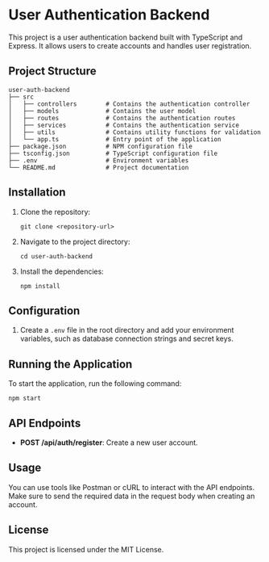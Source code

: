 # User Authentication Backend

This project is a user authentication backend built with TypeScript and Express. It allows users to create accounts and handles user registration.

## Project Structure

```
user-auth-backend
├── src
│   ├── controllers        # Contains the authentication controller
│   ├── models             # Contains the user model
│   ├── routes             # Contains the authentication routes
│   ├── services           # Contains the authentication service
│   ├── utils              # Contains utility functions for validation
│   └── app.ts             # Entry point of the application
├── package.json           # NPM configuration file
├── tsconfig.json          # TypeScript configuration file
├── .env                   # Environment variables
└── README.md              # Project documentation
```

## Installation

1. Clone the repository:
   ```
   git clone <repository-url>
   ```
2. Navigate to the project directory:
   ```
   cd user-auth-backend
   ```
3. Install the dependencies:
   ```
   npm install
   ```

## Configuration

1. Create a `.env` file in the root directory and add your environment variables, such as database connection strings and secret keys.

## Running the Application

To start the application, run the following command:
```
npm start
```

## API Endpoints

- **POST /api/auth/register**: Create a new user account.

## Usage

You can use tools like Postman or cURL to interact with the API endpoints. Make sure to send the required data in the request body when creating an account.

## License

This project is licensed under the MIT License.